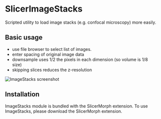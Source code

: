 # SlicerImageStacks
Scripted utility to load image stacks (e.g. confocal microscopy) more easily.

## Basic usage
* use file browser to select list of images.
* enter spacing of original image data
* downsample uses 1/2 the pixels in each dimension (so volume is 1/8 size)
* skipping slices reduces the z-resolution

![ImageStacks screenshot](./ImageStacks.png)

## Installation

ImageStacks module is bundled with the SlicerMorph extension. To use ImageStacks, please download the SlicerMorph extension.
